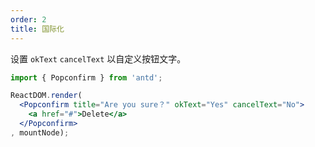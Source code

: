 ```yaml
---
order: 2
title: 国际化
---
```


设置 `okText` `cancelText` 以自定义按钮文字。

````jsx
import { Popconfirm } from 'antd';

ReactDOM.render(
  <Popconfirm title="Are you sure？" okText="Yes" cancelText="No">
    <a href="#">Delete</a>
  </Popconfirm>
, mountNode);
````
